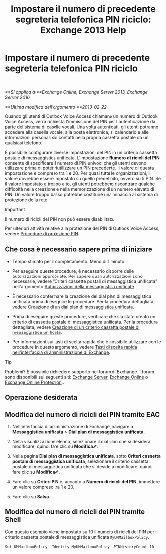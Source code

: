 ﻿---
title: 'Impostare il numero di precedente segreteria telefonica PIN riciclo: Exchange 2013 Help'
TOCTitle: Impostare il numero di precedente segreteria telefonica PIN riciclo
ms:assetid: b094e68e-c493-4576-a6b1-4c780e635405
ms:mtpsurl: https://technet.microsoft.com/it-it/library/Bb124254(v=EXCHG.150)
ms:contentKeyID: 50555664
ms.date: 05/22/2018
mtps_version: v=EXCHG.150
ms.translationtype: MT
---

# Impostare il numero di precedente segreteria telefonica PIN riciclo

 

_**Si applica a:**Exchange Online, Exchange Server 2013, Exchange Server 2016_

_**Ultima modifica dell'argomento:**2013-02-22_

Quando gli utenti di Outlook Voice Access chiamano un numero di Outlook Voice Access, verrà richiesta l'immissione del PIN per l'autenticazione da parte del sistema di caselle vocali. Una volta autenticati, gli utenti potranno accedere alla casella vocale, alla posta elettronica, al calendario e alle informazioni personali sui contatti nella propria cassetta postale da un qualsiasi telefono.

È possibile configurare diverse impostazioni del PIN in un criterio cassetta postale di messaggistica unificata. L'impostazione **Numero di ricicli del PIN** consente di specificare il numero di PIN univoci che gli utenti devono utilizzare prima di poter riutilizzare un PIN precedente. Il valore di questa impostazione è compreso tra 1 e 20. Per quasi tutte le organizzazioni, il valore dovrebbe essere impostato su quello predefinito, ovvero su 5 PIN. Se il valore impostato è troppo alto, gli utenti potrebbero riscontrare qualche difficoltà nella creazione e nella memorizzazione di un numero elevato di PIN. Un valore troppo basso potrebbe costituire una minaccia al sistema di protezione della rete.


> [!IMPORTANT]
> Il numero di ricicli del PIN non può essere disabilitato.



Per ulteriori attività relative alla protezione del PIN di Outlook Voice Access, vedere [Procedure di protezione PIN](pin-security-procedures-exchange-2013-help.md).

## Che cosa è necessario sapere prima di iniziare

  - Tempo stimato per il completamento: Meno di 1 minuto.

  - Per eseguire queste procedure, è necessario disporre delle autorizzazioni appropriate. Per sapere quali autorizzazioni sono necessarie, vedere "Criteri cassette postali di messaggistica unificata" nell'argomento [Autorizzazioni della messaggistica unificate](unified-messaging-permissions-exchange-2013-help.md).

  - È necessario confermare la creazione del dial plan di messaggistica unificata prima di eseguire le procedure. Per la procedura dettagliata, vedere [Creazione di un dial plan di messaggistica unificata](create-a-um-dial-plan-exchange-2013-help.md).

  - Prima di eseguire queste procedure, verificare che sia stato creato un criterio di cassetta postale di messaggistica unificata. Per la procedura dettagliata, vedere [Creazione di un criterio cassetta postale di messaggistica unificata](create-a-um-mailbox-policy-exchange-2013-help.md).

  - Per informazioni sui tasti di scelta rapida che è possibile utilizzare con le procedure in questo argomento, vedere [Tasti di scelta rapida nell'interfaccia di amministrazione di Exchange](keyboard-shortcuts-in-the-exchange-admin-center-exchange-online-protection-help.md).


> [!TIP]
> Problemi? È possibile richiedere supporto nei forum di Exchange. I forum sono disponibili sui seguenti siti: <A href="https://go.microsoft.com/fwlink/p/?linkid=60612">Exchange Server</A>, <A href="https://go.microsoft.com/fwlink/p/?linkid=267542">Exchange Online</A> o <A href="https://go.microsoft.com/fwlink/p/?linkid=285351">Exchange Online Protection</A>..



## Operazione desiderata

## Modifica del numero di ricicli del PIN tramite EAC

1.  Nell'interfaccia di amministrazione di Exchange, navigare a **Messaggistica unificata** \> **Dial plan di messaggistica unificata**.

2.  Nella visualizzazione elenco, selezionare il dial plan che si desidera modificare, quindi fare clic su **Modifica**![Icona Modifica](images/JJ218640.6f53ccb2-1f13-4c02-bea0-30690e6ea71d(EXCHG.150).gif "Icona Modifica").

3.  Nella pagina **Dial plan di messaggistica unificata**, sotto **Criteri cassetta postale di messaggistica unificata**, selezionare il criterio cassetta postale di messaggistica unificata che si desidera modificare, quindi fare clic su **Modifica**![Icona Modifica](images/JJ218640.6f53ccb2-1f13-4c02-bea0-30690e6ea71d(EXCHG.150).gif "Icona Modifica").

4.  Fare clic su **Criteri PIN** e, accanto a **Numero di ricicli del PIN**, immettere un valore compreso tra 1 e 20.

5.  Fare clic su **Salva**.

## Modifica del numero di ricicli del PIN tramite Shell

Con questo esempio viene impostato su 10 il numero di ricicli del PIN per il criterio cassetta postale di messaggistica unificata `MyUMMailboxPolicy`.

    Set-UMMailboxPolicy -Identity MyUMMailboxPolicy -PINHistoryCount 10

